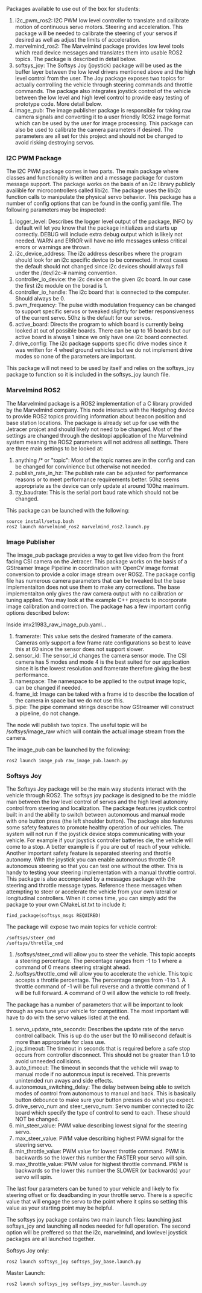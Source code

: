 Packages available to use out of the box for students:

1. i2c_pwm_ros2: I2C PWM low level controller to translate and calibrate motion of continuous servo motors. Steering and acceleration. This package will be needed to calibrate the steering of your servos if desired as well as adjust the limits of acceleration.
2. marvelmind_ros2: The Marvelmind package provides low level tools which read device messages and translates them into usable ROS2 topics. The package is described in detail below.
3. softsys_joy: The Softsys Joy (joystick) package will be used as the buffer layer between the low level drivers mentioned above and the high level control from the user. The Joy package exposes two topics for actually controlling the vehicle through steering commands and throttle commands. The package also integrates joystick control of the vehicle between the low level and high level control to provide easy testing of prototype code. More detail below.
4. image_pub: The image publisher package is responsible for taking raw camera signals and converting it to a user friendly ROS2 image format which can be used by the user for image processing. This package can also be used to calibrate the camera parameters if desired. The parameters are all set for this project and should not be changed to avoid risking destroying servos.

### I2C PWM Package ###
The I2C PWM package comes in two parts. The main package where classes and functionality is written and a message package for custom message support. The package works on the basis of an i2c library publicly availible for microcontrollers called libi2c. The package uses the libi2c function calls to manipulate the physical servo behavior. This package has a number of config options that can be found in the config.yaml file. The following parameters may be inspected:

1. logger_level: Describes the logger level output of the package, INFO by default will let you know that the package initializes and starts up correctly. DEBUG will include extra debug output which is likely not needed. WARN and ERROR will have no info messages unless critical errors or warnings are thrown.
2. i2c_device_address: The i2c address describes where the program should look for an i2c specific device to be connected. In most cases the default should not changed since i2c devices should always fall under the /dev/i2c-# naming convention.
3. controller_io_device: the i2c device on the given i2c board. In our case the first i2c module on the borad is 1.
4. controller_io_handle: The i2c board that is connected to the computer. Should always be 0.
5. pwm_frequency: The pulse width modulation frequency can be changed to support specific servos or tweaked slightly for better responsiveness of the current servo. 50hz is the default for our servos.
6. active_board: Directs the program to which board is currently being looked at out of possible boards. There can be up to 16 boards but our active board is always 1 since we only have one i2c board connected.
7. drive_config: The i2c package supports specific drive modes since it was written for 4 wheel ground vehicles but we do not implement drive modes so none of the parameters are important.

This package will not need to be used by itself and relies on the softsys_joy package to function so it is included in the softsys_joy launch file.

### Marvelmind ROS2 ###
The Marvelmind package is a ROS2 implementation of a C library provided by the Marvelmind company. This node interacts with the Hedgehog device to provide ROS2 topics providing information about beacon position and base station locations. The package is already set up for use with the Jetracer projcet and should likely not need to be changed. Most of the settings are changed through the desktopi application of the Marvelmind system meaning the ROS2 parameters will not address all settings. There are three main settings to be looked at:

1. anything /* or "topic": Most of the topic names are in the config and can be changed for convinience but otherwise not needed.
2. publish_rate_in_hz: The publish rate can be adjusted for performance reasons or to meet performance requirements better. 50hz seems appropriate as the device can only update at around 100hz maximum.
3. tty_baudrate: This is the serial port baud rate which should not be changed.

This package can be launched with the following:

~~~
source install/setup.bash
ros2 launch marvelmind_ros2 marvelmind_ros2.launch.py
~~~

### Image Publisher ###
The image_pub package provides a way to get live video from the front facing CSI camera on the Jetracer. This package works on the basis of a GStreamer Image Pipeline in coordination with OpenCV image format conversion to provide a color image stream over ROS2. The package config file has numerous camera parameters that can be tweaked but the base implementaiton does not use them to make any corrections. The base implementaiton only gives the raw camera output with no calibration or tuning applied. You may look at the example C++ projects to incorporate image calibration and correction. The package has a few important config options described below:

Inside imx21983_raw_image_pub.yaml...
1. framerate: This value sets the desired framerate of the camera. Cameras only support a few frame rate configurations so best to leave this at 60 since the sensor does not support slower.
2. sensor_id: The sensor_id changes the camera sensor mode. The CSI camera has 5 modes and mode 4 is the best suited for our application since it is the lowest resolution and framerate therefore giving the best performance.
3. namespace: The namespace to be applied to the output image topic, can be changed if needed.
4. frame_id: Image can be taked with a frame id to describe the location of the camera in space but we do not use this.
5. pipe: The pipe command strings describe how GStreamer will construct a pipeline, do not change.

The node will publish two topics. The useful topic will be /softsys/image_raw which will contain the actual image stream from the camera.

The image_pub can be launched by the following:
~~~
ros2 launch image_pub raw_image_pub.launch.py
~~~

### Softsys Joy ###
The Softsys Joy package will be the main way students interact with the vehicle through ROS2. The softsys joy package is designed to be the middle man between the low level control of servos and the high level autonomy control from steering and localization. The package features joystick control built in and the ability to switch between autonomous and manual mode with one button press (the left shoulder button). The package also features some safety features to promote healthy operation of our vehicles. The system will not run if the joystick device stops communicating with your vehicle. For example if your joystick controller batteries die, the vehicle will come to a stop. A better example is if you are out of reach of your vehicle. Another important safety feature is separated steering and throttle autonomy. With the joystick you can enable autonomous throttle OR autonomous steering so that you can test one without the other. This is handy to testing your steering implementation with a manual throttle control. This package is also accompnaied by a messages package with the steering and throttle message types. Reference these messages when attempting to steer or accelerate the vehicle from your own lateral or longitudinal controllers. When it comes time, you can simply add the package to your own CMakeList.txt to include it:

~~~
find_package(softsys_msgs REQUIRED)
~~~

The package will expose two main topics for vehicle control:

~~~
/softsys/steer_cmd
/softsys/throttle_cmd
~~~

1. /softsys/steer_cmd will allow you to steer the vehicle. This topic accepts a steering percentage. The percentage ranges from -1 to 1 where a command of 0 means steering straight ahead.
2. /softsys/throttle_cmd will allow you to accelerate the vehicle. This topic accepts a throttle percentage. The percentage ranges from -1 to 1. A throttle command of -1 will be full reverse and a throttle command of 1 will be full forward. A command of 0 will allow the vehicle to roll freely.

The package has a number of parameters that will be important to look through as you tune your vehicle for competition. The most important will have to do with the servo values listed at the end. 

1. servo_update_rate_seconds: Describes the update rate of the servo control callback. This is up do the user but the 10 millisecond default is more than appropriate for class use.
2. joy_timeout: The timeout in seconds that is required before a safe stop occurs from controller disconnect. This should not be greater than 1.0 to avoid unneeded collisions.
3. auto_timeout: The timeout in seconds that the vehicle will swap to manual mode if no autonmous input is received. This prevents unintended run aways and side effects.
4. autonomous_switching_delay: The delay between being able to switch modes of control from autonomous to manual and back. This is basically button debounce to make sure your button presses do what you expect.
5. drive_servo_num and steer_servo_num: Servo number connected to i2c board which specify the type of control to send to each. These should NOT be changed.
6. min_steer_value: PWM value describing lowest signal for the steering servo.
7. max_steer_value: PWM value describing highest PWM signal for the steering servo.
8. min_throttle_value: PWM value for lowest throttle command. PWM is backwards so the lower this number the FASTER your servo will spin.
9. max_throttle_value: PWM value for highest throttle command. PWM is backwards so the lower this number the SLOWER (or backwards) your servo will spin.

The last four parameters can be tuned to your vehicle and likely to fix steering offset or fix deadbanding in your throttle servo. There is a specific value that will engage the servo to the point where it spins so setting this value as your starting point may be helpful.

The softsys joy package contains two main launch files: launching just softsys_joy and launching all nodes needed for full operation. The second option will be preffered so that the i2c, marvelmind, and lowlevel joystick packages are all launched together.

Softsys Joy only:
~~~
ros2 launch softsys_joy softsys_joy_base.launch.py
~~~

Master Launch:
~~~
ros2 launch softsys_joy softsys_joy_master.launch.py
~~~

